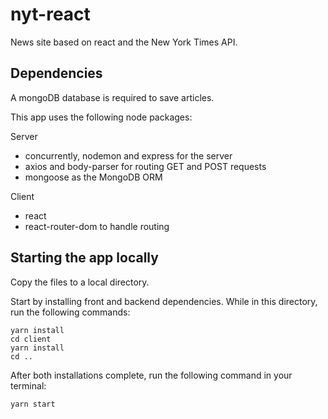 # nyt-react

News site based on react and the New York Times API.

## Dependencies

A mongoDB database is required to save articles.

This app uses the following node packages:

Server
- concurrently, nodemon and express for the server
- axios and body-parser for routing GET and POST requests
- mongoose as the MongoDB ORM

Client
- react
- react-router-dom to handle routing

## Starting the app locally

Copy the files to a local directory.

Start by installing front and backend dependencies. While in this directory, run the following commands:

```
yarn install
cd client
yarn install
cd ..
```

After both installations complete, run the following command in your terminal:

```
yarn start
```
